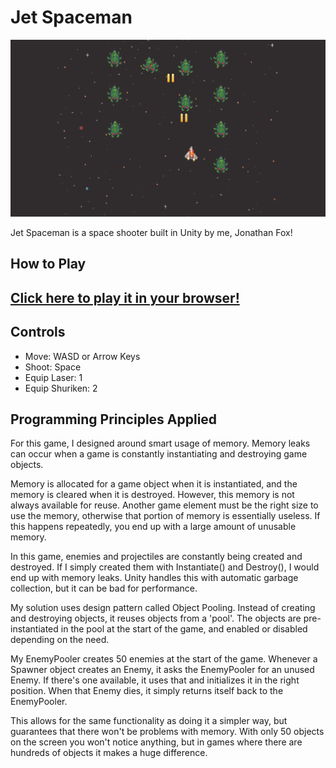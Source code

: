 # Jet Spaceman

![Jet Spaceman Screenshot](/imgs/jetspaceman1.png)

Jet Spaceman is a space shooter built in Unity by me, Jonathan Fox!

## How to Play
## [Click here to play it in your browser!](https://fishwash.github.io/jet-spaceman/)

## Controls
- Move: WASD or Arrow Keys
- Shoot: Space
- Equip Laser: 1
- Equip Shuriken: 2

## Programming Principles Applied
For this game, I designed around smart usage of memory. Memory leaks can occur when a game is constantly instantiating and destroying game objects. 

Memory is allocated for a game object when it is instantiated, and the memory is cleared when it is destroyed. However, this memory is not always available for reuse. Another game element must be the right size to use the memory, otherwise that portion of memory is essentially useless. If this happens repeatedly, you end up with a large amount of unusable memory.

In this game, enemies and projectiles are constantly being created and destroyed. If I simply created them with Instantiate() and Destroy(), I would end up with memory leaks. Unity handles this with automatic garbage collection, but it can be bad for performance.

My solution uses design pattern called Object Pooling. Instead of creating and destroying objects, it reuses objects from a 'pool'. The objects are pre-instantiated in the pool at the start of the game, and enabled or disabled depending on the need. 

My EnemyPooler creates 50 enemies at the start of the game. Whenever a Spawner object creates an Enemy, it asks the EnemyPooler for an unused Enemy. If there's one available, it uses that and initializes it in the right position. When that Enemy dies, it simply returns itself back to the EnemyPooler.

This allows for the same functionality as doing it a simpler way, but guarantees that there won't be problems with memory. With only 50 objects on the screen you won't notice anything, but in games where there are hundreds of objects it makes a huge difference.
